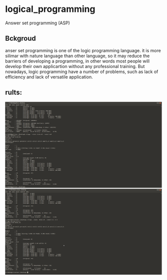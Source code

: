 # logical_programming
Answer set programming (ASP)
## Bckgroud
anser set programming is one of the logic programming language. it is more silimar with nature language than other language, so it may reduce the barriers of developing a programming, in other words most people will develop their own applicartion without any professional training. But nowadays, logic programming have a number of problems, such as lack of efficiency and lack of versatile application.
## rults:
![alt text](https://github.com/kangqiwang/logical_programming/blob/master/train.png)
![alt text](https://github.com/kangqiwang/logical_programming/blob/master/hotel.png)
